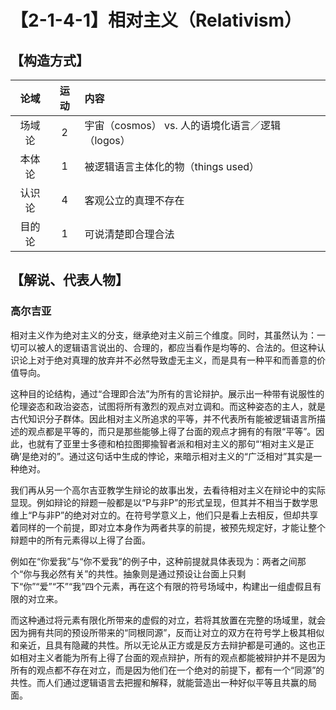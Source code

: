 # 【2-1-4-1】相对主义（Relativism）

## 【构造方式】

|  论域  | 运动 | 内容                                             |
| :----: | :--: | :----------------------------------------------- |
| 场域论 |  2   | 宇宙（cosmos） vs. 人的语境化语言／逻辑（logos） |
| 本体论 |  1   | 被逻辑语言主体化的物（things used）              |
| 认识论 |  4   | 客观公立的真理不存在                             |
| 目的论 |  1   | 可说清楚即合理合法                               |

## 【解说、代表人物】

### 高尔吉亚

相对主义作为绝对主义的分支，继承绝对主义前三个维度。同时，其虽然认为：一切可以被人的逻辑语言说出的、合理的，都应当看作是均等的、合法的。但这种认识论上对于绝对真理的放弃并不必然导致虚无主义，而是具有一种平和而善意的价值导向。

这种目的论结构，通过“合理即合法”为所有的言论辩护。展示出一种带有说服性的伦理姿态和政治姿态，试图将所有激烈的观点对立调和。而这种姿态的主人，就是古代知识分子群体。因此相对主义所追求的平等，并不代表所有能被逻辑语言所描述的观点都是平等的，而只是那些能够上得了台面的观点才拥有的有限“平等”。因此，也就有了亚里士多德和柏拉图揶揄智者派和相对主义的那句“‘相对主义是正确’是绝对的”。通过这句话中生成的悖论，来暗示相对主义的“广泛相对”其实是一种绝对。

我们再从另一个高尔吉亚教学生辩论的故事出发，去看待相对主义在辩论中的实际显现。例如辩论的辩题一般都是以“P与非P”的形式呈现，但其并不相当于数学思维上“P与非P”的绝对对立的。在符号学意义上，他们只是看上去相反，但却共享着同样的一个前提，即对立本身作为两者共享的前提，被预先规定好，才能让整个辩题中的所有元素得以上得了台面。

例如在“你爱我”与“你不爱我”的例子中，这种前提就具体表现为：两者之间那个“你与我必然有关”的共性。抽象则是通过预设让台面上只剩下“你”“爱”“不”“我”四个元素，再在这个有限的符号场域中，构建出一组虚假且有限的对立来。

而这种通过将元素有限化所带来的虚假的对立，若将其放置在完整的场域里，就会因为拥有共同的预设所带来的“同根同源”，反而让对立的双方在符号学上极其相似和亲近，且具有隐藏的共性。所以无论从正方或是反方去辩护都是可通的。这也正如相对主义者能为所有上得了台面的观点辩护，所有的观点都能被辩护并不是因为所有的观点都不存在对立，而是因为他们在一个绝对的前提下，都有一个“同源”的共性。而人们通过逻辑语言去把握和解释，就能营造出一种好似平等且共赢的局面。
